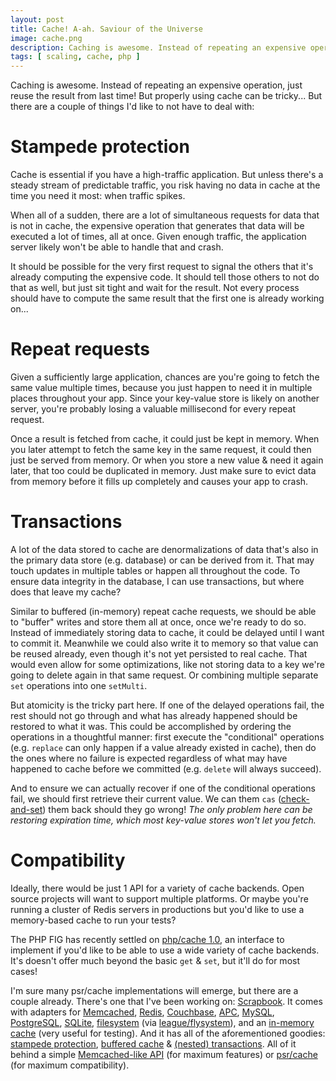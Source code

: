 ```yaml
---
layout: post
title: Cache! A-ah. Saviour of the Universe
image: cache.png
description: Caching is awesome. Instead of repeating an expensive operation, just reuse the result from last time! But properly using cache can be tricky... But there are a couple of things I'd like to not have to deal with. Stampede protection, repeat requests, transactions and compatibility.
tags: [ scaling, cache, php ]
---
```


Caching is awesome. Instead of repeating an expensive operation, just reuse the
result from last time! But properly using cache can be tricky... But there are a
couple of things I'd like to not have to deal with:

<!-- more -->

# Stampede protection

Cache is essential if you have a high-traffic application. But unless there's a
steady stream of predictable traffic, you risk having no data in cache at the
time you need it most: when traffic spikes.

When all of a sudden, there are a lot of simultaneous requests for data that is
not in cache, the expensive operation that generates that data will be executed
a lot of times, all at once. Given enough traffic, the application server likely
won't be able to handle that and crash.

It should be possible for the very first request to signal the others that it's
already computing the expensive code. It should tell those others to not do that
as well, but just sit tight and wait for the result. Not every process should
have to compute the same result that the first one is already working on...

# Repeat requests

Given a sufficiently large application, chances are you're going to fetch the
same value multiple times, because you just happen to need it in multiple places
throughout your app. Since your key-value store is likely on another server,
you're probably losing a valuable millisecond for every repeat request.

Once a result is fetched from cache, it could just be kept in memory. When you
later attempt to fetch the same key in the same request, it could then just be
served from memory. Or when you store a new value & need it again later, that
too could be duplicated in memory. Just make sure to evict data from memory
before it fills up completely and causes your app to crash.

# Transactions

A lot of the data stored to cache are denormalizations of data that's also in
the primary data store (e.g. database) or can be derived from it. That may touch
updates in multiple tables or happen all throughout the code. To ensure data
integrity in the database, I can use transactions, but where does that leave my
cache?

Similar to buffered (in-memory) repeat cache requests, we should be able to
"buffer" writes and store them all at once, once we're ready to do so. Instead
of immediately storing data to cache, it could be delayed until I want to commit
it. Meanwhile we could also write it to memory so that value can be reused
already, even though it's not yet persisted to real cache. That would even allow
for some optimizations, like not storing data to a key we're going to delete
again in that same request. Or combining multiple separate `set` operations into
one `setMulti`.

But atomicity is the tricky part here. If one of the delayed operations fail,
the rest should not go through and what has already happened should be restored
to what it was. This could be accomplished by ordering the operations in a
thoughtful manner: first execute the "conditional" operations (e.g. `replace`
can only happen if a value already existed in cache), then do the ones where no
failure is expected regardless of what may have happened to cache before we
committed (e.g. `delete` will always succeed).

And to ensure we can actually recover if one of the conditional operations fail,
we should first retrieve their current value. We can them `cas`
([check-and-set](https://en.wikipedia.org/wiki/Compare-and-swap)) them back
should they go wrong! *The only problem here can be restoring expiration time,
which most key-value stores won't let you fetch.*

# Compatibility

Ideally, there would be just 1 API for a variety of cache backends. Open source
projects will want to support multiple platforms. Or maybe you're running a
cluster of Redis servers in productions but you'd like to use a memory-based
cache to run your tests?

The PHP FIG has recently settled on [php/cache 1.0](http://www.php-fig.org/psr/psr-6/),
an interface to implement if you'd like to be able to use a wide variety of
cache backends. It's doesn't offer much beyond the basic `get` & `set`, but
it'll do for most cases!

I'm sure many psr/cache implementations will emerge, but there are a couple
already. There's one that I've been working on: [Scrapbook](http://www.scrapbook.cash/).
It comes with adapters for [Memcached](http://www.scrapbook.cash/adapters/memcached.html),
[Redis](http://www.scrapbook.cash/adapters/redis.html),
[Couchbase](http://www.scrapbook.cash/adapters/couchbase.html),
[APC](http://www.scrapbook.cash/adapters/apc.html),
[MySQL](http://www.scrapbook.cash/adapters/mysql.html),
[PostgreSQL](http://www.scrapbook.cash/adapters/postgresql.html),
[SQLite](http://www.scrapbook.cash/adapters/sqlite.html),
[filesystem](http://www.scrapbook.cash/adapters/flysystem.html) (via [league/flysystem](http://flysystem.thephpleague.com/)),
and an [in-memory cache](http://www.scrapbook.cash/adapters/memory.html) (very
useful for testing). And it has all of the aforementioned goodies:
[stampede protection](http://www.scrapbook.cash/extras/stampede-protector.html),
[buffered cache](http://www.scrapbook.cash/extras/buffered-cache.html) &
[(nested) transactions](http://www.scrapbook.cash/extras/transactional-cache.html).
All of it behind a simple [Memcached-like API](http://www.scrapbook.cash/interfaces/key-value-store.html)
(for maximum features) or [psr/cache](http://www.scrapbook.cash/interfaces/psr-cache.html)
(for maximum compatibility).
